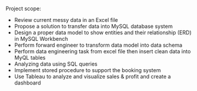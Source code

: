 Project scope:
- Review current messy data in an Excel file
- Propose a solution to transfer data into MySQL database system
- Design a proper data model to show entities and their relationship (ERD) in MySQL Workbench
- Perform forward engineer to transform data model into data schema
- Perform data engineering task from excel file then insert clean data into MyQL tables
- Analyzing data using SQL queries
- Implement stored procedure to support the booking system
- Use Tableau to analyze and visualize sales & profit and create a dashboard

